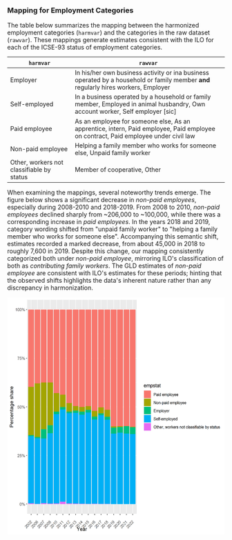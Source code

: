 

### Mapping for Employment Categories

The table below summarizes the mapping between the harmonized employment categories (`harmvar`) and the categories in the raw dataset (`rawvar`). These mappings generate estimates consistent with the ILO for each of the ICSE-93 status of employment categories.

| `harmvar`                                        | `rawvar`                                                                                   |
|--------------------------------------------------|-------------------------------------------------------------------------------------------|
| Employer                                         | In his/her own business activity or ina business operated by a household or family member **and** regularly hires workers, Employer |
| Self-employed                                    | In a business operated by a household or family member, Employed in animal husbandry, Own account worker, Self employer [sic] |
| Paid employee                                    | As an employee for someone else, As an apprentice, intern, Paid employee, Paid employee on contract, Paid employee under civil law|
| Non-paid employee                                | Helping a family member who works for someone else, Unpaid family worker                  |
| Other, workers not classifiable by status        | Member of cooperative, Other                       |

When examining the mappings, several noteworthy trends emerge. The figure below shows a significant decrease in *non-paid employees*, especially during 2008-2010 and 2018-2019. From 2008 to 2010, *non-paid employees* declined sharply from ~206,000 to ~100,000, while there was a corresponding increase in *paid employees*. In the years 2018 and 2019, category wording shifted from "unpaid family worker" to "helping a family member who works for someone else". Accompanying this semantic shift, estimates recorded a marked decrease, from about 45,000 in 2018 to roughly 7,600 in 2019. Despite this change, our mapping consistently categorized both under *non-paid employee*, mirroring ILO's classification of both as *contributing family workers*. The GLD estimates of *non-paid employee*  are consistent with ILO's estimates for these periods; hinting that the observed shifts highlights the data's inherent nature rather than any discrepancy in harmonization. 

<img src="Utilities/MNG_empstat.png" width="600" height="550">
